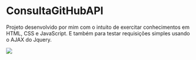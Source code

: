 <h1>ConsultaGitHubAPI</h1>
<p>Projeto desenvolvido por mim com o intuito de exercitar conhecimentos em HTML, CSS e JavaScript. E também para testar requisições simples usando o AJAX do Jquery.</p>
<img src=https://img.shields.io/badge/ConsultaGitHubAPI-Projeto%20Web%20simples%20para%20consultar%20a%20API%20do%20GitHub-blueviolet></img>
